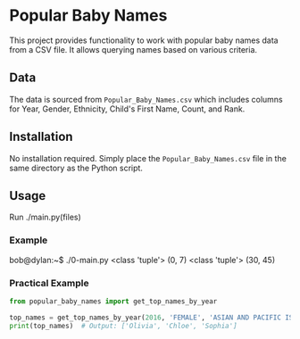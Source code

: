 # Popular Baby Names

This project provides functionality to work with popular baby names data from a CSV file. It allows querying names based on various criteria.

## Data

The data is sourced from `Popular_Baby_Names.csv` which includes columns for Year, Gender, Ethnicity, Child's First Name, Count, and Rank.

## Installation

No installation required. Simply place the `Popular_Baby_Names.csv` file in the same directory as the Python script.

## Usage
Run ./main.py(files)
### Example
bob@dylan:~$ ./0-main.py
<class 'tuple'>
(0, 7)
<class 'tuple'>
(30, 45)
### Practical Example
```python
from popular_baby_names import get_top_names_by_year

top_names = get_top_names_by_year(2016, 'FEMALE', 'ASIAN AND PACIFIC ISLANDER', 3)
print(top_names)  # Output: ['Olivia', 'Chloe', 'Sophia']

